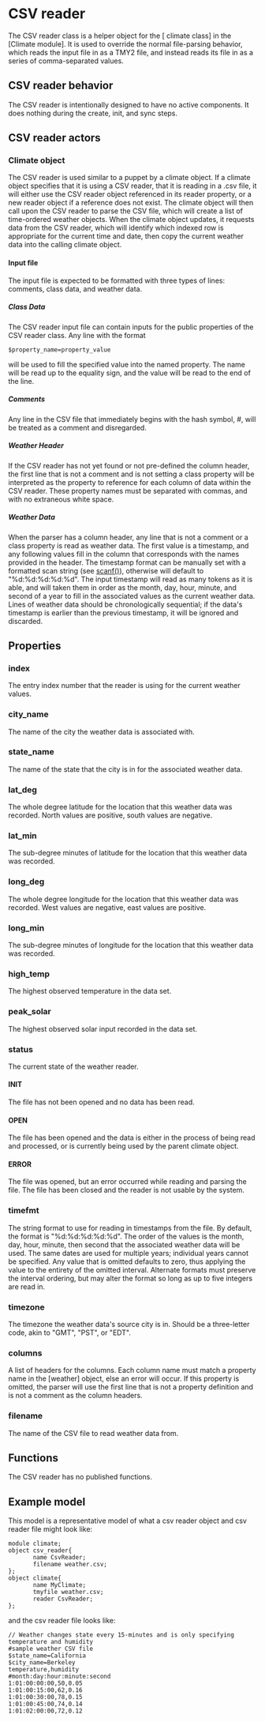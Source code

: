 # CSV reader

The CSV reader class is a helper object for the [ climate class] in the [Climate module]. It is used to override the normal file-parsing behavior, which reads the input file in as a TMY2 file, and instead reads its file in as a series of comma-separated values. 

## CSV reader behavior

The CSV reader is intentionally designed to have no active components. It does nothing during the create, init, and sync steps. 

## CSV reader actors

### Climate object

The CSV reader is used similar to a puppet by a climate object. If a climate object specifies that it is using a CSV reader, that it is reading in a .csv file, it will either use the CSV reader object referenced in its reader property, or a new reader object if a reference does not exist. The climate object will then call upon the CSV reader to parse the CSV file, which will create a list of time-ordered weather objects. When the climate object updates, it requests data from the CSV reader, which will identify which indexed row is appropriate for the current time and date, then copy the current weather data into the calling climate object. 

#### Input file

The input file is expected to be formatted with three types of lines: comments, class data, and weather data. 

##### Class Data

The CSV reader input file can contain inputs for the public properties of the CSV reader class. Any line with the format 
    
    
    $property_name=property_value
    

will be used to fill the specified value into the named property. The name will be read up to the equality sign, and the value will be read to the end of the line. 

##### Comments

Any line in the CSV file that immediately begins with the hash symbol, #, will be treated as a comment and disregarded. 

##### Weather Header

If the CSV reader has not yet found or not pre-defined the column header, the first line that is not a comment and is not setting a class property will be interpreted as the property to reference for each column of data within the CSV reader. These property names must be separated with commas, and with no extraneous white space. 

##### Weather Data

When the parser has a column header, any line that is not a comment or a class property is read as weather data. The first value is a timestamp, and any following values fill in the column that corresponds with the names provided in the header. The timestamp format can be manually set with a formatted scan string (see [scanf()](http://en.wikipedia.org/wiki/Scanf)), otherwise will default to "%d:%d:%d:%d:%d". The input timestamp will read as many tokens as it is able, and will taken them in order as the month, day, hour, minute, and second of a year to fill in the associated values as the current weather data. Lines of weather data should be chronologically sequential; if the data's timestamp is earlier than the previous timestamp, it will be ignored and discarded. 

## Properties

### index

The entry index number that the reader is using for the current weather values. 

### city_name

The name of the city the weather data is associated with. 

### state_name

The name of the state that the city is in for the associated weather data. 

### lat_deg

The whole degree latitude for the location that this weather data was recorded. North values are positive, south values are negative. 

### lat_min

The sub-degree minutes of latitude for the location that this weather data was recorded. 

### long_deg

The whole degree longitude for the location that this weather data was recorded. West values are negative, east values are positive. 

### long_min

The sub-degree minutes of longitude for the location that this weather data was recorded. 

### high_temp

The highest observed temperature in the data set. 

### peak_solar

The highest observed solar input recorded in the data set. 

### status

The current state of the weather reader. 

#### INIT

The file has not been opened and no data has been read. 

#### OPEN

The file has been opened and the data is either in the process of being read and processed, or is currently being used by the parent climate object. 

#### ERROR

The file was opened, but an error occurred while reading and parsing the file. The file has been closed and the reader is not usable by the system. 

### timefmt

The string format to use for reading in timestamps from the file. By default, the format is "%d:%d:%d:%d:%d". The order of the values is the month, day, hour, minute, then second that the associated weather data will be used. The same dates are used for multiple years; individual years cannot be specified. Any value that is omitted defaults to zero, thus applying the value to the entirety of the omitted interval. Alternate formats must preserve the interval ordering, but may alter the format so long as up to five integers are read in. 

### timezone

The timezone the weather data's source city is in. Should be a three-letter code, akin to "GMT", "PST", or "EDT". 

### columns

A list of headers for the columns. Each column name must match a property name in the [weather] object, else an error will occur. If this property is omitted, the parser will use the first line that is not a property definition and is not a comment as the column headers. 

### filename

The name of the CSV file to read weather data from. 

## Functions

The CSV reader has no published functions. 

## Example model

This model is a representative model of what a csv reader object and csv reader file might look like: 
    
    
    module climate;
    object csv_reader{
           name CsvReader;
           filename weather.csv;
    };
    object climate{
           name MyClimate;
           tmyfile weather.csv;
           reader CsvReader;
    };
    

and the csv reader file looks like: 
    
    
    // Weather changes state every 15-minutes and is only specifying temperature and humidity
    #sample weather CSV file
    $state_name=California
    $city_name=Berkeley
    temperature,humidity
    #month:day:hour:minute:second
    1:01:00:00:00,50,0.05
    1:01:00:15:00,62,0.16
    1:01:00:30:00,78,0.15
    1:01:00:45:00,74,0.14
    1:01:02:00:00,72,0.12
    


  
